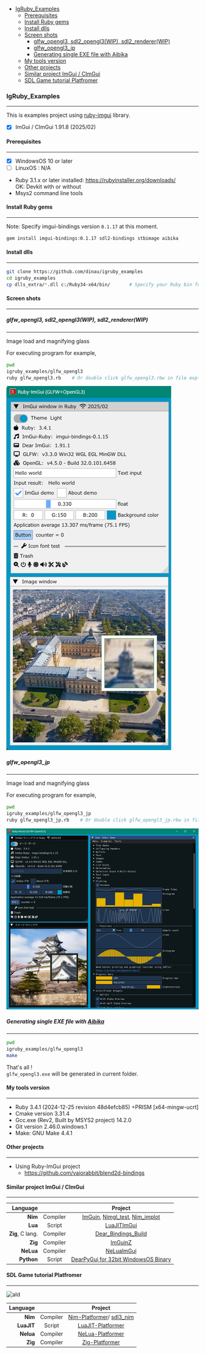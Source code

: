 <!-- START doctoc generated TOC please keep comment here to allow auto update -->
<!-- DON'T EDIT THIS SECTION, INSTEAD RE-RUN doctoc TO UPDATE -->

- [IgRuby_Examples](#igruby_examples)
  - [Prerequisites](#prerequisites)
  - [Install Ruby gems](#install-ruby-gems)
  - [Install dlls](#install-dlls)
  - [Screen shots](#screen-shots)
    - [glfw_opengl3, sdl2_opengl3(WIP), sdl2_renderer(WIP)](#glfw_opengl3-sdl2_opengl3wip-sdl2_rendererwip)
    - [glfw_opengl3_jp](#glfw_opengl3_jp)
    - [Generating single EXE file with Aibika](#generating-single-exe-file-with-aibika)
  - [My tools version](#my-tools-version)
  - [Other projects](#other-projects)
  - [Similar project ImGui / CImGui](#similar-project-imgui--cimgui)
  - [SDL Game tutorial Platfromer](#sdl-game-tutorial-platfromer)

<!-- END doctoc generated TOC please keep comment here to allow auto update -->

### IgRuby_Examples

---

This is examples project using [ruby-imgui](https://github.com/vaiorabbit/ruby-imgui) library.

- [x] ImGui / CImGui 1.91.8 (2025/02)

#### Prerequisites

---

- [x] WindowsOS 10 or later
- [ ] LinuxOS : N/A
- Ruby 3.1.x or later installed:  https://rubyinstaller.org/downloads/  
OK: Devkit with or without 
- Msys2 command line tools

#### Install Ruby gems

---

Note: Specify imgui-bindings version `0.1.17` at this moment.

```sh
gem install imgui-bindings:0.1.17 sdl2-bindings stbimage aibika
```

#### Install dlls

---

```sh
git clone https://github.com/dinau/igruby_examples
cd igruby_examples
cp dlls_extra/*.dll c:/Ruby34-x64/bin/       # Specify your Ruby bin folder
```

#### Screen shots

------

##### glfw_opengl3, sdl2_opengl3(WIP), sdl2_renderer(WIP)

---

Image load and magnifying glass

For executing program for example,

```sh
pwd 
igruby_examples/glfw_opengl3
ruby glfw_opengl3.rb    # Or double click glfw_opengl3.rbw in file explorer
```

![alt](img/glfw_opengl3.png)


##### glfw_opengl3_jp

---

Image load and magnifying glass

For executing program for example,

```sh
pwd 
igruby_examples/glfw_opengl3_jp
ruby glfw_opengl3_jp.rb    # Or double click glfw_opengl3_jp.rbw in file explorer
```

![alt](img/glfw_opengl3_jp.png)


##### Generating single EXE file with [Aibika](https://github.com/tamatebako/aibika)

---

```sh
pwd 
igruby_examples/glfw_opengl3
make 
```

That's all !  
`glfw_opengl3.exe` will be generated in current folder.



#### My tools version

---

- Ruby 3.4.1 (2024-12-25 revision 48d4efcb85) +PRISM [x64-mingw-ucrt]
- Cmake version 3.31.4
- Gcc.exe (Rev2, Built by MSYS2 project) 14.2.0
- Git version 2.46.0.windows.1
- Make: GNU Make 4.4.1

#### Other projects 

---

- Using Ruby-ImGui project
   - https://github.com/vaiorabbit/blend2d-bindings

#### Similar project ImGui / CImGui

---

| Language             |          | Project                                                                                                                                         |
| -------------------: | :---:    | :----------------------------------------------------------------:                                                                              |
| **Nim**              | Compiler | [ImGuin](https://github.com/dinau/imguin), [Nimgl_test](https://github.com/dinau/nimgl_test), [Nim_implot](https://github.com/dinau/nim_implot) |
| **Lua**              | Script   | [LuaJITImGui](https://github.com/dinau/luajitImGui)                                                                                             |
| **Zig**, C lang.     | Compiler | [Dear_Bindings_Build](https://github.com/dinau/dear_bindings_build)                                                                             |
| **Zig**              | Compiler | [ImGuinZ](https://github.com/dinau/imguinz)                                                                                                     |
| **NeLua**            | Compiler | [NeLuaImGui](https://github.com/dinau/neluaImGui)                                                                                               |
| **Python**           | Script   | [DearPyGui for 32bit WindowsOS Binary](https://github.com/dinau/DearPyGui32/tree/win32)                                                         |

#### SDL Game tutorial Platfromer

---

![ald](https://github.com/dinau/nelua-platformer/raw/main/img/platformer-nelua-sdl2.gif)

| Language             |          | Project                                                                                                  |
| -------------------: | :---:    | :----------------------------------------------------------------:                                       |
| **Nim**              | Compiler | [Nim-Platformer](https://github.com/dinau/nim-platformer)/ [sdl3_nim](https://github.com/dinau/sdl3_nim) |
| **LuaJIT**           | Script   | [LuaJIT-Platformer](https://github.com/dinau/luajit-platformer)                                          |
| **Nelua**            | Compiler | [NeLua-Platformer](https://github.com/dinau/nelua-platformer)                                            |
| **Zig**              | Compiler | [Zig-Platformer](https://github.com/dinau/zig-platformer)                                                |
